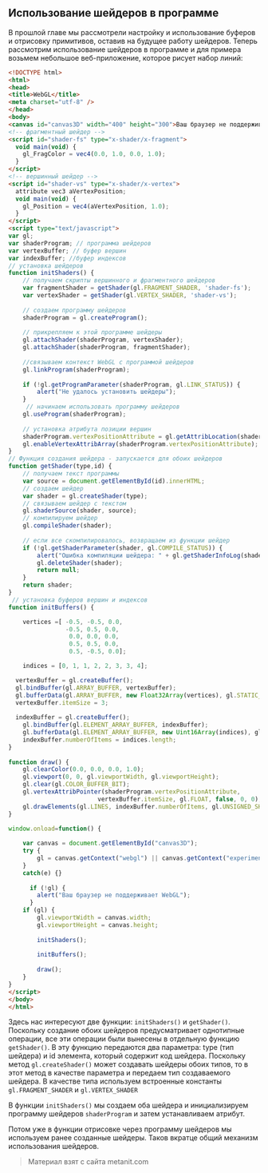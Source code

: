 ## Использование шейдеров в программе

В прошлой главе мы рассмотрели настройку и использование буферов и отрисовку примитивов, оставив на будущее работу шейдеров. Теперь рассмотрим использование шейдеров в программе и для примера возьмем небольшое веб-приложение, которое рисует набор линий:

```html
<!DOCTYPE html>
<html>
<head>
<title>WebGL</title>
<meta charset="utf-8" />
</head>
<body>
<canvas id="canvas3D" width="400" height="300">Ваш браузер не поддерживает элемент canvas</canvas>
<!-- фрагментный шейдер -->
<script id="shader-fs" type="x-shader/x-fragment">
  void main(void) {
    gl_FragColor = vec4(0.0, 1.0, 0.0, 1.0);
  }
</script>
<!-- вершинный шейдер -->
<script id="shader-vs" type="x-shader/x-vertex">
  attribute vec3 aVertexPosition;
  void main(void) {
    gl_Position = vec4(aVertexPosition, 1.0);
  }
</script>
<script type="text/javascript">
var gl;
var shaderProgram; // программа шейдеров
var vertexBuffer; // буфер вершин
var indexBuffer; //буфер индексов
// установка шейдеров
function initShaders() {
    // получаем скрипты вершинного и фрагментного шейдеров
    var fragmentShader = getShader(gl.FRAGMENT_SHADER, 'shader-fs');
    var vertexShader = getShader(gl.VERTEX_SHADER, 'shader-vs');
    
    // создаем программу шейдеров
    shaderProgram = gl.createProgram();
    
    // прикрепляем к этой программе шейдеры
    gl.attachShader(shaderProgram, vertexShader);
    gl.attachShader(shaderProgram, fragmentShader);
    
    //связываем контекст WebGL с программой шейдеров
    gl.linkProgram(shaderProgram);
     
    if (!gl.getProgramParameter(shaderProgram, gl.LINK_STATUS)) {
        alert("Не удалось установить шейдеры");
    }
     // начинаем использовать программу шейдеров
    gl.useProgram(shaderProgram);
    
    // установка атрибута позиции вершин
    shaderProgram.vertexPositionAttribute = gl.getAttribLocation(shaderProgram, "aVertexPosition");
    gl.enableVertexAttribArray(shaderProgram.vertexPositionAttribute);
}
// Функция создания шейдера - запускается для обоих шейдеров
function getShader(type,id) {
    // получаем текст программы
    var source = document.getElementById(id).innerHTML;
    // создаем шейдер
    var shader = gl.createShader(type);
    // связываем шейдер с текстом
    gl.shaderSource(shader, source);
    // компилируем шейдер
    gl.compileShader(shader);
    
    // если все скомпилировалось, возвращаем из функции шейдер
    if (!gl.getShaderParameter(shader, gl.COMPILE_STATUS)) {
        alert("Ошибка компиляции шейдера: " + gl.getShaderInfoLog(shader));
        gl.deleteShader(shader);   
        return null;
    }
    return shader;  
}
 // установка буферов вершин и индексов
function initBuffers() {

    vertices =[ -0.5, -0.5, 0.0,
                -0.5, 0.5, 0.0,
                 0.0, 0.0, 0.0,
                 0.5, 0.5, 0.0, 
                 0.5, -0.5, 0.0];

    indices = [0, 1, 1, 2, 2, 3, 3, 4];

  vertexBuffer = gl.createBuffer();
  gl.bindBuffer(gl.ARRAY_BUFFER, vertexBuffer);
  gl.bufferData(gl.ARRAY_BUFFER, new Float32Array(vertices), gl.STATIC_DRAW);
  vertexBuffer.itemSize = 3;
  
  indexBuffer = gl.createBuffer();
    gl.bindBuffer(gl.ELEMENT_ARRAY_BUFFER, indexBuffer);
    gl.bufferData(gl.ELEMENT_ARRAY_BUFFER, new Uint16Array(indices), gl.STATIC_DRAW);
    indexBuffer.numberOfItems = indices.length;
}
 
function draw() {    
    gl.clearColor(0.0, 0.0, 0.0, 1.0);
    gl.viewport(0, 0, gl.viewportWidth, gl.viewportHeight);
    gl.clear(gl.COLOR_BUFFER_BIT);
    gl.vertexAttribPointer(shaderProgram.vertexPositionAttribute, 
                         vertexBuffer.itemSize, gl.FLOAT, false, 0, 0);
    gl.drawElements(gl.LINES, indexBuffer.numberOfItems, gl.UNSIGNED_SHORT,0);
}
 
window.onload=function() {

    var canvas = document.getElementById("canvas3D");
    try {
        gl = canvas.getContext("webgl") || canvas.getContext("experimental-webgl");
    }
    catch(e) {}
  
      if (!gl) {
        alert("Ваш браузер не поддерживает WebGL");
      }
    if (gl) {
        gl.viewportWidth = canvas.width;
        gl.viewportHeight = canvas.height;
        
        initShaders();
        
        initBuffers();
        
        draw();  
    }
}
</script>
</body>
</html>
```

Здесь нас интересуют две функции: `initShaders()` и `getShader()`. Поскольку создание обоих шейдеров предусматривает однотипные операции, все эти операции были вынесены в отдельную функцию `getShader()`. В эту функцию передаются два параметра: type (тип шейдера) и id элемента, который содержит код шейдера. Поскольку метод `gl.createShader()` может создавать шейдеры обоих типов, то в этот метод в качестве параметра и передаем тип создаваемого шейдера. В качестве типа используем встроенные константы `gl.FRAGMENT_SHADER` и `gl.VERTEX_SHADER`

В функции `initShaders()` мы создаем оба шейдера и инициализируем программу шейдеров `shaderProgram` и затем устанавливаем атрибут.

Потом уже в функции отрисовке через программу шейдеров мы используем ранее созданные шейдеры. Таков вкратце общий механизм использования шейдеров.


> Материал взят с сайта metanit.com